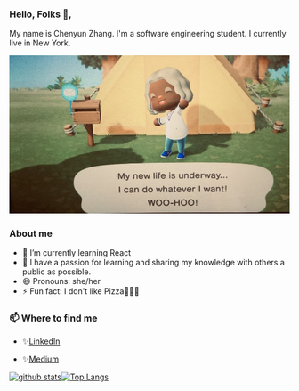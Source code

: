 ### Hello, Folks 👋,

My name is Chenyun Zhang. I'm a software engineering student. I currently live in New York.  

![Image](https://github.com/ChenyunZhang/ChenyunZhang/blob/main/AC.jpg?raw=true)

### About me 
- 🌱 I’m currently learning React
- 👯 I have a passion for learning and sharing my knowledge with others a public as possible.
- 😄 Pronouns: she/her
- ⚡ Fun fact: I don't like Pizza🍕🍕🍕

### 📫 Where to find me
- ✨[LinkedIn](www.linkedin.com/in/tracy-zhang-link816) 

- ✨[Medium](https://medium.com/@morningchenyun)

[![github stats](https://github-readme-stats.vercel.app/api?username=ChenyunZhang&show_icons=true&theme=midnight-purple)](https://github.com/ChenyunZhang/github-readme-stats)[![Top Langs](https://github-readme-stats.vercel.app/api/top-langs/?username=ChenyunZhang&layout=compact&theme=midnight-purple&langs_count=8&hide=scss,html,php)](https://github.com/ChenyunZhang/github-readme-stats)


